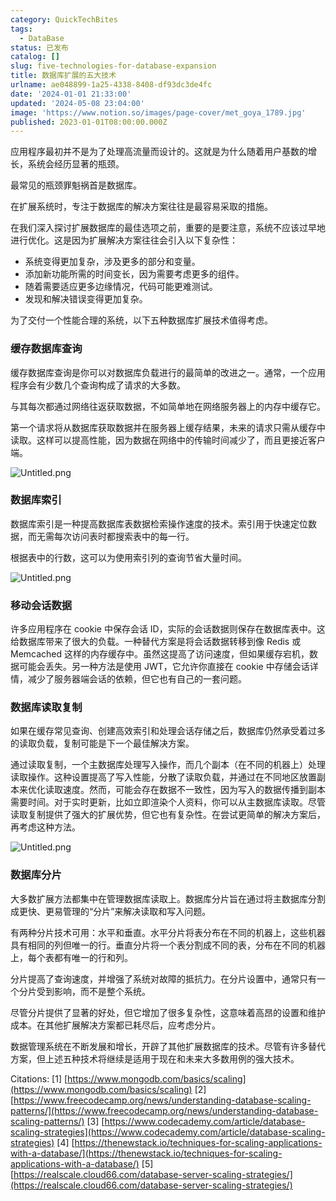 ```yaml
---
category: QuickTechBites
tags:
  - DataBase
status: 已发布
catalog: []
slug: five-technologies-for-database-expansion
title: 数据库扩展的五大技术
urlname: ae048899-1a25-4338-8408-df93dc3de4fc
date: '2024-01-01 21:33:00'
updated: '2024-05-08 23:04:00'
image: 'https://www.notion.so/images/page-cover/met_goya_1789.jpg'
published: 2023-01-01T08:00:00.000Z
---
```


应用程序最初并不是为了处理高流量而设计的。这就是为什么随着用户基数的增长，系统会经历显著的瓶颈。


最常见的瓶颈罪魁祸首是数据库。


在扩展系统时，专注于数据库的解决方案往往是最容易采取的措施。


在我们深入探讨扩展数据库的最佳选项之前，重要的是要注意，系统不应该过早地进行优化。这是因为扩展解决方案往往会引入以下复杂性：

- 系统变得更加复杂，涉及更多的部分和变量。
- 添加新功能所需的时间变长，因为需要考虑更多的组件。
- 随着需要适应更多边缘情况，代码可能更难测试。
- 发现和解决错误变得更加复杂。

为了交付一个性能合理的系统，以下五种数据库扩展技术值得考虑。


### **缓存数据库查询**


缓存数据库查询是你可以对数据库负载进行的最简单的改进之一。通常，一个应用程序会有少数几个查询构成了请求的大多数。


与其每次都通过网络往返获取数据，不如简单地在网络服务器上的内存中缓存它。


第一个请求将从数据库获取数据并在服务器上缓存结果，未来的请求只需从缓存中读取。这样可以提高性能，因为数据在网络中的传输时间减少了，而且更接近客户端。


![Untitled.png](https://prod-files-secure.s3.us-west-2.amazonaws.com/5d24fe63-e567-4804-86f9-9fdc62e13082/90ccd300-8cb4-4392-a93f-76f7d0b7f352/Untitled.png?X-Amz-Algorithm=AWS4-HMAC-SHA256&X-Amz-Content-Sha256=UNSIGNED-PAYLOAD&X-Amz-Credential=ASIAZI2LB466TAOWIBNN%2F20250417%2Fus-west-2%2Fs3%2Faws4_request&X-Amz-Date=20250417T054013Z&X-Amz-Expires=3600&X-Amz-Security-Token=IQoJb3JpZ2luX2VjEM3%2F%2F%2F%2F%2F%2F%2F%2F%2F%2FwEaCXVzLXdlc3QtMiJHMEUCIC%2BF17QTFHTIhoMKOxjagyd%2FIbimS9tp9edGUr05l6JAAiEA1%2BJvpSh2aWOgH%2ByfSbUnE5AquXG7DvLHnNxvKm%2BpG7cq%2FwMIVhAAGgw2Mzc0MjMxODM4MDUiDP4uu8Z%2BNGtoLZ5YBSrcA8VU95CPXqhdXTkdoeBSX65eM%2B6QTwWK3rV6%2FOokgm6uit5YNOshq5rSlztujWKjypSGu9t9qSMjJIrj1AlybTwY43xYClKbYTMixMRADgbMkBYNWE9r56BesJS4v%2FanibgcgJNmHKkWhrSdBtNxDFV%2FJGYaxmzCxVdY7LYrjVlas8y9menZBaMqCB9aUwhCgIlz2dXEHQdCyP3WdT%2FBT8ZbvmzO2fvantskExtWQ9QJT4PZo0pjVYinFzTuSlX7wywdFT0bVGIZ0bUUYRAP%2BSKDquzimwOwOajMiwJgkmTg7ITz%2B3E8mTRKUTNkrYOjOgNnMGZaneAhReR9RHicZExC26rXEIL%2B%2FrNhJbtR75KW%2FJMr2CWYjZBjz03sNEJAOOINuSPL0FBwTr7RhuflAwyJJbgAhDnfFc5xoeCe%2FUDcDbxV2f8059aQgy2WqiTQBImFEBzQZgzTLF530QqzzjUC5MsagCwKFwMIRasxu9To7rzz2%2BfItfhdJexNoqH0gS8R6l%2BTqdJlTnN3cxhqrGFxMFB7plZyD8COEcxSkUWSe%2Fs2CfBJ8xK8NCBbzQSpzFi57wPUrWtw2smXItxZW0bie4A89G%2FHCEKEQXF0lSxAu0fO%2Fh8B86xp9NdOMJKTgsAGOqUBTo4odH37FYEoQ%2BPTD7g24FLHAArlYwzbR8Fq8rBVADsdLRBSONQCKByE%2B1vf1WVsrYZEY0ybz91yM8x7dZyy3TyoWc2LVCpwegu%2BpKb2NbwjFq8c%2FbQ7KratoD1HGukdWKqXW8QrhG6qPaVDdwqLB%2B9CrdU9XI%2BjETGIafeNHiQTHarpy%2BC7tgoD6SE6Ce2%2BkYDDZOPO%2BssjvsUF%2BK7Z3bOEnJCn&X-Amz-Signature=4897e0d645d8be56e05e450d81b5b16543cd73b813a282ba4d1fdc02b3b3eefe&X-Amz-SignedHeaders=host&x-id=GetObject)


### **数据库索引**


数据库索引是一种提高数据库表数据检索操作速度的技术。索引用于快速定位数据，而无需每次访问表时都搜索表中的每一行。


根据表中的行数，这可以为使用索引列的查询节省大量时间。


![Untitled.png](https://prod-files-secure.s3.us-west-2.amazonaws.com/5d24fe63-e567-4804-86f9-9fdc62e13082/d4109739-24f9-4adf-abd6-8eec0d12f3c8/Untitled.png?X-Amz-Algorithm=AWS4-HMAC-SHA256&X-Amz-Content-Sha256=UNSIGNED-PAYLOAD&X-Amz-Credential=ASIAZI2LB466TAOWIBNN%2F20250417%2Fus-west-2%2Fs3%2Faws4_request&X-Amz-Date=20250417T054013Z&X-Amz-Expires=3600&X-Amz-Security-Token=IQoJb3JpZ2luX2VjEM3%2F%2F%2F%2F%2F%2F%2F%2F%2F%2FwEaCXVzLXdlc3QtMiJHMEUCIC%2BF17QTFHTIhoMKOxjagyd%2FIbimS9tp9edGUr05l6JAAiEA1%2BJvpSh2aWOgH%2ByfSbUnE5AquXG7DvLHnNxvKm%2BpG7cq%2FwMIVhAAGgw2Mzc0MjMxODM4MDUiDP4uu8Z%2BNGtoLZ5YBSrcA8VU95CPXqhdXTkdoeBSX65eM%2B6QTwWK3rV6%2FOokgm6uit5YNOshq5rSlztujWKjypSGu9t9qSMjJIrj1AlybTwY43xYClKbYTMixMRADgbMkBYNWE9r56BesJS4v%2FanibgcgJNmHKkWhrSdBtNxDFV%2FJGYaxmzCxVdY7LYrjVlas8y9menZBaMqCB9aUwhCgIlz2dXEHQdCyP3WdT%2FBT8ZbvmzO2fvantskExtWQ9QJT4PZo0pjVYinFzTuSlX7wywdFT0bVGIZ0bUUYRAP%2BSKDquzimwOwOajMiwJgkmTg7ITz%2B3E8mTRKUTNkrYOjOgNnMGZaneAhReR9RHicZExC26rXEIL%2B%2FrNhJbtR75KW%2FJMr2CWYjZBjz03sNEJAOOINuSPL0FBwTr7RhuflAwyJJbgAhDnfFc5xoeCe%2FUDcDbxV2f8059aQgy2WqiTQBImFEBzQZgzTLF530QqzzjUC5MsagCwKFwMIRasxu9To7rzz2%2BfItfhdJexNoqH0gS8R6l%2BTqdJlTnN3cxhqrGFxMFB7plZyD8COEcxSkUWSe%2Fs2CfBJ8xK8NCBbzQSpzFi57wPUrWtw2smXItxZW0bie4A89G%2FHCEKEQXF0lSxAu0fO%2Fh8B86xp9NdOMJKTgsAGOqUBTo4odH37FYEoQ%2BPTD7g24FLHAArlYwzbR8Fq8rBVADsdLRBSONQCKByE%2B1vf1WVsrYZEY0ybz91yM8x7dZyy3TyoWc2LVCpwegu%2BpKb2NbwjFq8c%2FbQ7KratoD1HGukdWKqXW8QrhG6qPaVDdwqLB%2B9CrdU9XI%2BjETGIafeNHiQTHarpy%2BC7tgoD6SE6Ce2%2BkYDDZOPO%2BssjvsUF%2BK7Z3bOEnJCn&X-Amz-Signature=d9d76485d810ec54c81ef832cf3ee1599d141ff46e1f4a053965fc52a1e98326&X-Amz-SignedHeaders=host&x-id=GetObject)


### **移动会话数据**


许多应用程序在 cookie 中保存会话 ID，实际的会话数据则保存在数据库表中。这给数据库带来了很大的负载。一种替代方案是将会话数据转移到像 Redis 或 Memcached 这样的内存缓存中。虽然这提高了访问速度，但如果缓存宕机，数据可能会丢失。另一种方法是使用 JWT，它允许你直接在 cookie 中存储会话详情，减少了服务器端会话的依赖，但它也有自己的一套问题。


### **数据库读取复制**


如果在缓存常见查询、创建高效索引和处理会话存储之后，数据库仍然承受着过多的读取负载，复制可能是下一个最佳解决方案。


通过读取复制，一个主数据库处理写入操作，而几个副本（在不同的机器上）处理读取操作。这种设置提高了写入性能，分散了读取负载，并通过在不同地区放置副本来优化读取速度。然而，可能会存在数据不一致性，因为写入的数据传播到副本需要时间。对于实时更新，比如立即渲染个人资料，你可以从主数据库读取。尽管读取复制提供了强大的扩展优势，但它也有复杂性。在尝试更简单的解决方案后，再考虑这种方法。


![Untitled.png](https://prod-files-secure.s3.us-west-2.amazonaws.com/5d24fe63-e567-4804-86f9-9fdc62e13082/24928cbe-8502-42c3-8c51-57b72171cc67/Untitled.png?X-Amz-Algorithm=AWS4-HMAC-SHA256&X-Amz-Content-Sha256=UNSIGNED-PAYLOAD&X-Amz-Credential=ASIAZI2LB466TAOWIBNN%2F20250417%2Fus-west-2%2Fs3%2Faws4_request&X-Amz-Date=20250417T054013Z&X-Amz-Expires=3600&X-Amz-Security-Token=IQoJb3JpZ2luX2VjEM3%2F%2F%2F%2F%2F%2F%2F%2F%2F%2FwEaCXVzLXdlc3QtMiJHMEUCIC%2BF17QTFHTIhoMKOxjagyd%2FIbimS9tp9edGUr05l6JAAiEA1%2BJvpSh2aWOgH%2ByfSbUnE5AquXG7DvLHnNxvKm%2BpG7cq%2FwMIVhAAGgw2Mzc0MjMxODM4MDUiDP4uu8Z%2BNGtoLZ5YBSrcA8VU95CPXqhdXTkdoeBSX65eM%2B6QTwWK3rV6%2FOokgm6uit5YNOshq5rSlztujWKjypSGu9t9qSMjJIrj1AlybTwY43xYClKbYTMixMRADgbMkBYNWE9r56BesJS4v%2FanibgcgJNmHKkWhrSdBtNxDFV%2FJGYaxmzCxVdY7LYrjVlas8y9menZBaMqCB9aUwhCgIlz2dXEHQdCyP3WdT%2FBT8ZbvmzO2fvantskExtWQ9QJT4PZo0pjVYinFzTuSlX7wywdFT0bVGIZ0bUUYRAP%2BSKDquzimwOwOajMiwJgkmTg7ITz%2B3E8mTRKUTNkrYOjOgNnMGZaneAhReR9RHicZExC26rXEIL%2B%2FrNhJbtR75KW%2FJMr2CWYjZBjz03sNEJAOOINuSPL0FBwTr7RhuflAwyJJbgAhDnfFc5xoeCe%2FUDcDbxV2f8059aQgy2WqiTQBImFEBzQZgzTLF530QqzzjUC5MsagCwKFwMIRasxu9To7rzz2%2BfItfhdJexNoqH0gS8R6l%2BTqdJlTnN3cxhqrGFxMFB7plZyD8COEcxSkUWSe%2Fs2CfBJ8xK8NCBbzQSpzFi57wPUrWtw2smXItxZW0bie4A89G%2FHCEKEQXF0lSxAu0fO%2Fh8B86xp9NdOMJKTgsAGOqUBTo4odH37FYEoQ%2BPTD7g24FLHAArlYwzbR8Fq8rBVADsdLRBSONQCKByE%2B1vf1WVsrYZEY0ybz91yM8x7dZyy3TyoWc2LVCpwegu%2BpKb2NbwjFq8c%2FbQ7KratoD1HGukdWKqXW8QrhG6qPaVDdwqLB%2B9CrdU9XI%2BjETGIafeNHiQTHarpy%2BC7tgoD6SE6Ce2%2BkYDDZOPO%2BssjvsUF%2BK7Z3bOEnJCn&X-Amz-Signature=9d8c52252ed7ad5e2623cd6a86d801634227afa0a27c4b722b7aec8b00586a1e&X-Amz-SignedHeaders=host&x-id=GetObject)


### **数据库分片**


大多数扩展方法都集中在管理数据库读取上。数据库分片旨在通过将主数据库分割成更快、更易管理的“分片”来解决读取和写入问题。


有两种分片技术可用：水平和垂直。水平分片将表分布在不同的机器上，这些机器具有相同的列但唯一的行。垂直分片将一个表分割成不同的表，分布在不同的机器上，每个表都有唯一的行和列。


分片提高了查询速度，并增强了系统对故障的抵抗力。在分片设置中，通常只有一个分片受到影响，而不是整个系统。


尽管分片提供了显著的好处，但它增加了很多复杂性，这意味着高昂的设置和维护成本。在其他扩展解决方案都已耗尽后，应考虑分片。


数据管理系统在不断发展和增长，开辟了其他扩展数据库的技术。尽管有许多替代方案，但上述五种技术将继续是适用于现在和未来大多数用例的强大技术。


Citations:
[1] [https://www.mongodb.com/basics/scaling](https://www.mongodb.com/basics/scaling)
[2] [https://www.freecodecamp.org/news/understanding-database-scaling-patterns/](https://www.freecodecamp.org/news/understanding-database-scaling-patterns/)
[3] [https://www.codecademy.com/article/database-scaling-strategies](https://www.codecademy.com/article/database-scaling-strategies)
[4] [https://thenewstack.io/techniques-for-scaling-applications-with-a-database/](https://thenewstack.io/techniques-for-scaling-applications-with-a-database/)
[5] [https://realscale.cloud66.com/database-server-scaling-strategies/](https://realscale.cloud66.com/database-server-scaling-strategies/)

